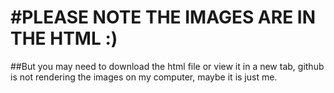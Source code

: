 #PLEASE NOTE THE IMAGES ARE IN THE HTML :)
==================================================
##But you may need to download the html file or view it in a new tab, github is not rendering the images on my computer, maybe it is just me.
